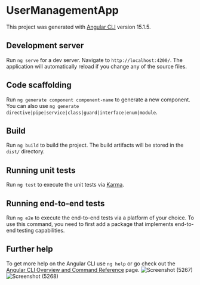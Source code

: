 # UserManagementApp

This project was generated with [Angular CLI](https://github.com/angular/angular-cli) version 15.1.5.

## Development server

Run `ng serve` for a dev server. Navigate to `http://localhost:4200/`. The application will automatically reload if you change any of the source files.

## Code scaffolding

Run `ng generate component component-name` to generate a new component. You can also use `ng generate directive|pipe|service|class|guard|interface|enum|module`.

## Build
Run `ng build` to build the project. The build artifacts will be stored in the `dist/` directory.

## Running unit tests

Run `ng test` to execute the unit tests via [Karma](https://karma-runner.github.io).

## Running end-to-end tests

Run `ng e2e` to execute the end-to-end tests via a platform of your choice. To use this command, you need to first add a package that implements end-to-end testing capabilities.

## Further help

To get more help on the Angular CLI use `ng help` or go check out the [Angular CLI Overview and Command Reference](https://angular.io/cli) page.
![Screenshot (5267)](https://github.com/kasareswapnil09/Heliverse/assets/100402494/e9f68a4b-3cf5-4d11-9c08-5ce618f73f41)
![Screenshot (5268)](https://github.com/kasareswapnil09/Heliverse/assets/100402494/8efab45f-0527-4009-9353-166cf72abca8)
